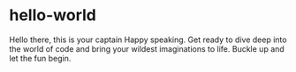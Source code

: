 # hello-world

Hello there, this is your captain Happy speaking. Get ready to dive deep into the world of code and bring your wildest imaginations to life. Buckle up and let the fun begin.
